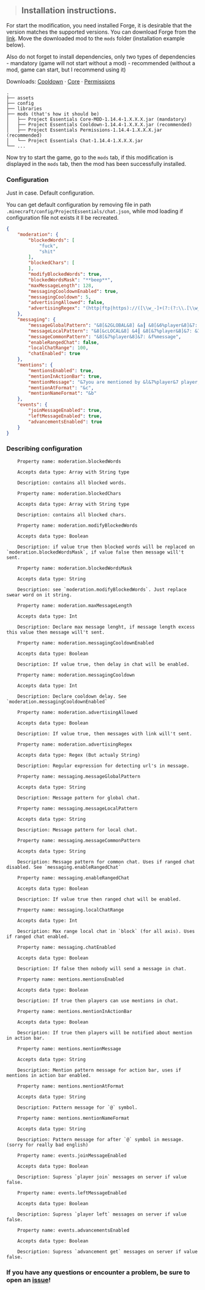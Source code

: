> ## Installation instructions.

For start the modification, you need installed Forge, it is desirable that the version matches the supported versions. You can download Forge from the [link](https://files.minecraftforge.net/maven/net/minecraftforge/forge/index_1.14.4.html).
Move the downloaded mod to the `mods` folder (installation example below).

Also do not forget to install dependencies, only two types of dependencies
    - mandatory (game will not start without a mod)
    - recommended (without a mod, game can start, but I recommend using it)

Downloads: [Cooldown](https://github.com/ProjectEssentials/ProjectEssentials-Cooldown) · [Core](https://github.com/ProjectEssentials/ProjectEssentials-Core) · [Permissions](https://github.com/ProjectEssentials/ProjectEssentials-Permissions)

```
.
├── assets
├── config
├── libraries
├── mods (that's how it should be)
│   ├── Project Essentials Core-MOD-1.14.4-1.X.X.X.jar (mandatory)
│   ├── Project Essentials Cooldown-1.14.4-1.X.X.X.jar (recommended)
│   ├── Project Essentials Permissions-1.14.4-1.X.X.X.jar (recommended)
│   └── Project Essentials Chat-1.14.4-1.X.X.X.jar
└── ...
```

Now try to start the game, go to the `mods` tab, if this modification is displayed in the `mods` tab, then the mod has been successfully installed.

### Configuration

Just in case. Default configuration.

You can get default configuration by removing file in path `.minecraft/config/ProjectEssentials/chat.json`, while mod loading if configuration file not exists it ll be recreated.

```json
{
    "moderation": {
        "blockedWords": [
            "fuck",
            "shit"
        ],
        "blockedChars": [
        ],
        "modifyBlockedWords": true,
        "blockedWordsMask": "**beep**",
        "maxMessageLength": 128,
        "messagingCooldownEnabled": true,
        "messagingCooldown": 5,
        "advertisingAllowed": false,
        "advertisingRegex": "(http|ftp|https)://([\\w_-]+(?:(?:\\.[\\w_-]+)+))([\\w.,@?^=%&:/~+#-]*[\\w@?^=%&/~+#-])?"
    },
    "messaging": {
        "messageGlobalPattern": "&8[&2GLOBAL&8] &a┃ &8[&6%player&8]&7: &f%message",
        "messageLocalPattern": "&8[&cLOCAL&8] &4┃ &8[&7%player&8]&7: &7§o%message",
        "messageCommonPattern": "&8[&7%player&8]&7: &f%message",
        "enableRangedChat": false,
        "localChatRange": 100,
        "chatEnabled": true
    },
    "mentions": {
        "mentionsEnabled": true,
        "mentionInActionBar": true,
        "mentionMessage": "&7you are mentioned by &l&7%player&7 player, in the chat.",
        "mentionAtFormat": "&c",
        "mentionNameFormat": "&b"
    },
    "events": {
        "joinMessageEnabled": true,
        "leftMessageEnabled": true,
        "advancementsEnabled": true
    }
}
```

### Describing configuration

```
    Property name: moderation.blockedWords

    Accepts data type: Array with String type

    Description: contains all blocked words.
```

```
    Property name: moderation.blockedChars

    Accepts data type: Array with String type

    Description: contains all blocked chars.
```

```
    Property name: moderation.modifyBlockedWords

    Accepts data type: Boolean

    Description: if value true then blocked words will be replaced on `moderation.blockedWordsMask`, if value false then message will't sent.
```

```
    Property name: moderation.blockedWordsMask

    Accepts data type: String

    Description: see `moderation.modifyBlockedWords`. Just replace swear word on it string.
```

```
    Property name: moderation.maxMessageLength

    Accepts data type: Int

    Description: Declare max message lenght, if message length excess this value then message will't sent.
```

```
    Property name: moderation.messagingCooldownEnabled

    Accepts data type: Boolean

    Description: If value true, then delay in chat will be enabled.
```

```
    Property name: moderation.messagingCooldown

    Accepts data type: Int

    Description: Declare cooldown delay. See `moderation.messagingCooldownEnabled`
```

```
    Property name: moderation.advertisingAllowed

    Accepts data type: Boolean

    Description: If value true, then messages with link will't sent.
```

```
    Property name: moderation.advertisingRegex

    Accepts data type: Regex (But actualy String)

    Description: Regular expression for detecting url's in message.
```

```
    Property name: messaging.messageGlobalPattern

    Accepts data type: String

    Description: Message pattern for global chat.
```

```
    Property name: messaging.messageLocalPattern

    Accepts data type: String

    Description: Message pattern for local chat.
```

```
    Property name: messaging.messageCommonPattern

    Accepts data type: String

    Description: Message pattern for common chat. Uses if ranged chat disabled. See `messaging.enableRangedChat`
```

```
    Property name: messaging.enableRangedChat

    Accepts data type: Boolean

    Description: If value true then ranged chat will be enabled.
```

```
    Property name: messaging.localChatRange

    Accepts data type: Int

    Description: Max range local chat in `block` (for all axis). Uses if ranged chat enabled.
```

```
    Property name: messaging.chatEnabled

    Accepts data type: Boolean

    Description: If false then nobody will send a message in chat.
```

```
    Property name: mentions.mentionsEnabled

    Accepts data type: Boolean

    Description: If true then players can use mentions in chat.
```

```
    Property name: mentions.mentionInActionBar

    Accepts data type: Boolean

    Description: If true then players will be notified about mention in action bar.
```

```
    Property name: mentions.mentionMessage

    Accepts data type: String

    Description: Mention pattern message for action bar, uses if mentions in action bar enabled.
```

```
    Property name: mentions.mentionAtFormat

    Accepts data type: String

    Description: Pattern message for `@` symbol.
```

```
    Property name: mentions.mentionNameFormat

    Accepts data type: String

    Description: Pattern message for after `@` symbol in message. (sorry for really bad english)
```

```
    Property name: events.joinMessageEnabled

    Accepts data type: Boolean

    Description: Supress `player join` messages on server if value false.
```

```
    Property name: events.leftMessageEnabled

    Accepts data type: Boolean

    Description: Supress `player left` messages on server if value false.
```

```
    Property name: events.advancementsEnabled

    Accepts data type: Boolean

    Description: Supress `advancement get` messages on server if value false.
```

### If you have any questions or encounter a problem, be sure to open an [issue](https://github.com/ProjectEssentials/ProjectEssentials-Chat/issues/new/choose)!
